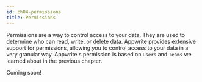 ```yaml
---
id: ch04-permissions
title: Permissions
---
```


Permissions are a way to control access to your data. They are used to determine who can read, write, or delete data. Appwrite provides extensive support for permissions, allowing you to control access to your data in a very granular way. Appwrite's permission is based on `Users` and `Teams` we learned about in the previous chapter.


Coming soon!
